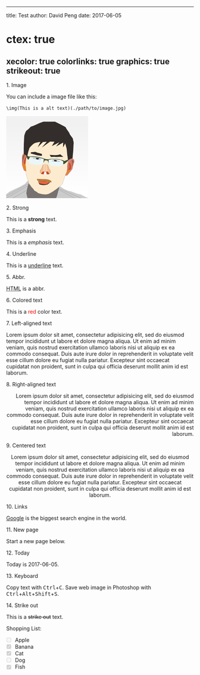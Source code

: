 





















































































---
title: Test
author: David Peng
date: 2017-06-05
# ctex: true
xecolor: true
colorlinks: true
graphics: true
strikeout: true
---

1\. Image

You can include a image file like this:

```
\img(This is a alt text)(./path/to/image.jpg)
```

<img src="avatar.png" alt="Avatar" />

2\. Strong

This is a <strong>strong</strong> text.

3\. Emphasis

This is a <em>emphasis</em> text.

4\. Underline

This is a <u>underline</u> text.

5\. Abbr.

<abbr title="Hyper Text Markup Language">HTML</abbr> is a abbr.

6\. Colored text

This is a <span style="color:red">red</span> color text.

7\. Left-aligned text

<div style="text-align: left">Lorem ipsum dolor sit amet, consectetur adipisicing elit, sed do eiusmod tempor incididunt ut labore et dolore magna aliqua. Ut enim ad minim veniam, quis nostrud exercitation ullamco laboris nisi ut aliquip ex ea commodo consequat. Duis aute irure dolor in reprehenderit in voluptate velit esse cillum dolore eu fugiat nulla pariatur. Excepteur sint occaecat cupidatat non proident, sunt in culpa qui officia deserunt mollit anim id est laborum.</div>

8\. Right-aligned text

<div style="text-align: right">Lorem ipsum dolor sit amet, consectetur adipisicing elit, sed do eiusmod tempor incididunt ut labore et dolore magna aliqua. Ut enim ad minim veniam, quis nostrud exercitation ullamco laboris nisi ut aliquip ex ea commodo consequat. Duis aute irure dolor in reprehenderit in voluptate velit esse cillum dolore eu fugiat nulla pariatur. Excepteur sint occaecat cupidatat non proident, sunt in culpa qui officia deserunt mollit anim id est laborum.</div>

9\. Centered text

<div style="text-align: center">Lorem ipsum dolor sit amet, consectetur adipisicing elit, sed do eiusmod tempor incididunt ut labore et dolore magna aliqua. Ut enim ad minim veniam, quis nostrud exercitation ullamco laboris nisi ut aliquip ex ea commodo consequat. Duis aute irure dolor in reprehenderit in voluptate velit esse cillum dolore eu fugiat nulla pariatur. Excepteur sint occaecat cupidatat non proident, sunt in culpa qui officia deserunt mollit anim id est laborum.</div>

10\. Links

<a href="https://google.com">Google</a> is the biggest search engine in the world.

11\. New page

Start a new page below.

<div style="page-break-after: always"></div>

12\. Today

Today is 2017-06-05.

13\. Keyboard

Copy text with <kbd>Ctrl</kbd>+<kbd>C</kbd>. Save web image in Photoshop with <kbd>Ctrl</kbd>+<kbd>Alt</kbd>+<kbd>Shift</kbd>+<kbd>S</kbd>.

14\. Strike out

This is a <strike>strike out</strike> text.


<p class="task-list-title">Shopping List:</p>
<ul class="task-list">
<li class="task-list-item"><input type="checkbox" disabled="">Apple</li>
<li class="task-list-item"><input type="checkbox" disabled=""checked="">Banana</li>
<li class="task-list-item"><input type="checkbox" disabled=""checked="">Cat</li>
<li class="task-list-item"><input type="checkbox" disabled="">Dog</li>
<li class="task-list-item"><input type="checkbox" disabled=""checked="">Fish</li>
</ul>

